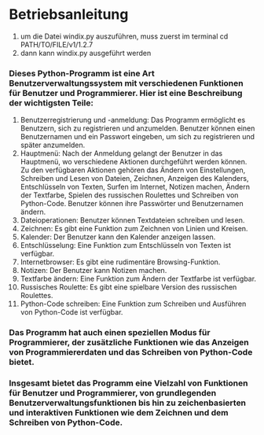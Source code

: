 # Betriebsanleitung

1) um die Datei windix.py auszuführen, muss zuerst im terminal cd PATH/TO/FILE/v1/1.2.7
2) dann kann windix.py ausgeführt werden

### Dieses Python-Programm ist eine Art Benutzerverwaltungssystem mit verschiedenen Funktionen für Benutzer und Programmierer. Hier ist eine Beschreibung der wichtigsten Teile:

1) Benutzerregistrierung und -anmeldung:
Das Programm ermöglicht es Benutzern, sich zu registrieren und anzumelden.
Benutzer können einen Benutzernamen und ein Passwort eingeben, um sich zu registrieren und später anzumelden.
2) Hauptmenü:
Nach der Anmeldung gelangt der Benutzer in das Hauptmenü, wo verschiedene Aktionen durchgeführt werden können.
Zu den verfügbaren Aktionen gehören das Ändern von Einstellungen, Schreiben und Lesen von Dateien, Zeichnen, Anzeigen des Kalenders, Entschlüsseln von Texten, Surfen im Internet, Notizen machen, Ändern der Textfarbe, Spielen des russischen Roulettes und Schreiben von Python-Code.
Benutzer können ihre Passwörter und Benutzernamen ändern.
3) Dateioperationen:
Benutzer können Textdateien schreiben und lesen.
4) Zeichnen:
Es gibt eine Funktion zum Zeichnen von Linien und Kreisen.
5) Kalender:
Der Benutzer kann den Kalender anzeigen lassen.
6) Entschlüsselung:
Eine Funktion zum Entschlüsseln von Texten ist verfügbar.
7) Internetbrowser:
Es gibt eine rudimentäre Browsing-Funktion.
8) Notizen:
Der Benutzer kann Notizen machen.
9) Textfarbe ändern:
Eine Funktion zum Ändern der Textfarbe ist verfügbar.
10) Russisches Roulette:
Es gibt eine spielbare Version des russischen Roulettes.
11) Python-Code schreiben:
Eine Funktion zum Schreiben und Ausführen von Python-Code ist verfügbar.

### Das Programm hat auch einen speziellen Modus für Programmierer, der zusätzliche Funktionen wie das Anzeigen von Programmiererdaten und das Schreiben von Python-Code bietet.

### Insgesamt bietet das Programm eine Vielzahl von Funktionen für Benutzer und Programmierer, von grundlegenden Benutzerverwaltungsfunktionen bis hin zu zeichenbasierten und interaktiven Funktionen wie dem Zeichnen und dem Schreiben von Python-Code.